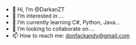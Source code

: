 - 👋 Hi, I’m @DarkanZT
- 👀 I’m interested in ...
- 🌱 I’m currently learning C#, Python, Java...
- 💞️ I’m looking to collaborate on ...
- 📫 How to reach me: donfackandy@gmail.com

<!---
DarkanZT/DarkanZT is a ✨ special ✨ repository because its `README.md` (this file) appears on your GitHub profile.
You can click the Preview link to take a look at your changes.
--->
